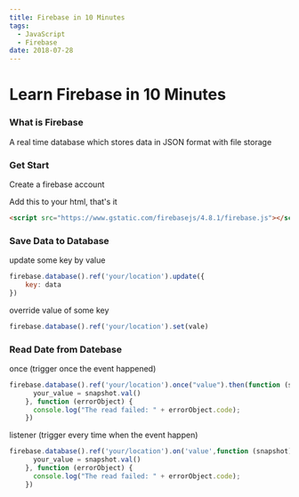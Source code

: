 ```yaml
---
title: Firebase in 10 Minutes
tags:
  - JavaScript
  - Firebase
date: 2018-07-28
---
```

# Learn Firebase in 10 Minutes

### What is Firebase

A real time database which stores data in JSON format with file storage

### Get Start

Create a firebase account

Add this to your html, that's it

```HTML
<script src="https://www.gstatic.com/firebasejs/4.8.1/firebase.js"></script>
```

### Save Data to Database

update some key by value

```js
firebase.database().ref('your/location').update({
    key: data
})
```

override value of some key

```js
firebase.database().ref('your/location').set(vale)
```



### Read Date from Datebase

once (trigger once the event happened)

```js
firebase.database().ref('your/location').once("value").then(function (snapshot) {
      your_value = snapshot.val()
    }, function (errorObject) {
      console.log("The read failed: " + errorObject.code);
    })
```

listener (trigger every time when the event happen)

```js
firebase.database().ref('your/location').on('value',function (snapshot) {
      your_value = snapshot.val()
    }, function (errorObject) {
      console.log("The read failed: " + errorObject.code);
    })
```

